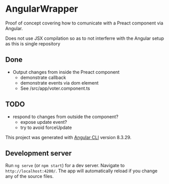 # AngularWrapper

Proof of concept covering how to comunicate with a Preact component via Angular.

Does not use JSX compilation so as to not interferre with the Angular setup as this is single repository

## Done

- Output changes from inside the Preact component
  - demonstrate callback
  - demonstrate events via dom element
  - See /src/app/voter.component.ts

## TODO

- respond to changes from outside the component?
  - expose update event?
  - try to avoid forceUpdate

This project was generated with [Angular CLI](https://github.com/angular/angular-cli) version 8.3.29.

## Development server

Run `ng serve` (or `npm start`) for a dev server. Navigate to `http://localhost:4200/`. The app will automatically reload if you change any of the source files.

